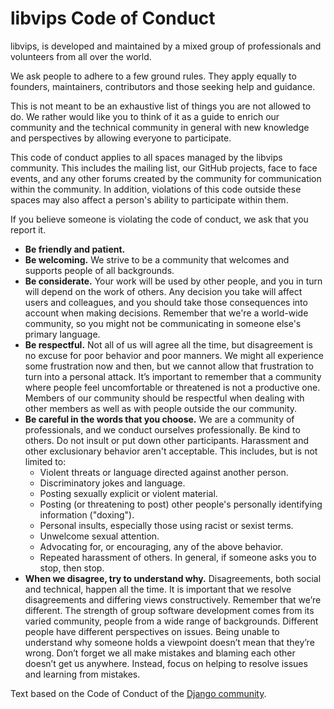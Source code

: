 libvips Code of Conduct
=======================

libvips, is developed and maintained by a mixed group of professionals and
volunteers from all over the world.

We ask people to adhere to a few ground rules. They apply equally to founders,
maintainers, contributors and those seeking help and guidance.

This is not meant to be an exhaustive list of things you are not allowed to do.
We rather would like you to think of it as a guide to enrich our community and
the technical community in general with new knowledge and perspectives by
allowing everyone to participate.

This code of conduct applies to all spaces managed by the libvips
community. This includes the mailing list, our GitHub projects, face to face
events, and any other forums created by the community for communication
within the community. In addition, violations of this code outside these
spaces may also affect a person's ability to participate within them.

If you believe someone is violating the code of conduct, we ask that you
report it.

-   **Be friendly and patient.**
-   **Be welcoming.** We strive to be a community that welcomes and supports
    people of all backgrounds.
-   **Be considerate.** Your work will be used by other people, and you in turn
    will depend on the work of others. Any decision you take will affect users
    and colleagues, and you should take those consequences into account when
    making decisions. Remember that we're a world-wide community, so you might
    not be communicating in someone else's primary language.
-   **Be respectful.** Not all of us will agree all the time, but disagreement
    is no excuse for poor behavior and poor manners. We might all experience
    some frustration now and then, but we cannot allow that frustration to turn
    into a personal attack. It’s important to remember that a community where
    people feel uncomfortable or threatened is not a productive one. Members of
    our community should be respectful when dealing with other members as
    well as with people outside the our community.
-   **Be careful in the words that you choose.** We are a community of
    professionals, and we conduct ourselves professionally. Be kind to others.
    Do not insult or put down other participants. Harassment and other
    exclusionary behavior aren't acceptable. This includes, but is not limited
    to:
    -   Violent threats or language directed against another person.
    -   Discriminatory jokes and language.
    -   Posting sexually explicit or violent material.
    -   Posting (or threatening to post) other people's personally identifying
        information ("doxing").
    -   Personal insults, especially those using racist or sexist terms.
    -   Unwelcome sexual attention.
    -   Advocating for, or encouraging, any of the above behavior.
    -   Repeated harassment of others. In general, if someone asks you to stop,
        then stop.
-   **When we disagree, try to understand why.** Disagreements, both social and
    technical, happen all the time. It is important that we resolve
    disagreements and differing views constructively. Remember that we’re
    different. The strength of group software development comes from its
    varied community, people from a wide range of backgrounds. Different
    people have different perspectives on issues. Being unable to understand
    why someone holds a viewpoint doesn’t mean that they’re wrong. Don’t
    forget we all make mistakes and blaming each other doesn’t get us
    anywhere. Instead, focus on helping to resolve issues and learning
    from mistakes.

Text based on the Code of Conduct of the [Django
community](https://www.djangoproject.com/conduct/).
